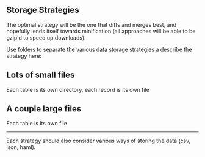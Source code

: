 ## Storage Strategies
The optimal strategy will be the one that diffs and merges best, and hopefully lends itself towards minification (all approaches will be able to be gzip'd to speed up downloads).

Use folders to separate the various data storage strategies a describe the strategy here:

## Lots of small files
Each table is its own directory, each record is its own file

## A couple large files
Each table is its own file

---

Each strategy should also consider various ways of storing the data (csv, json, haml).
